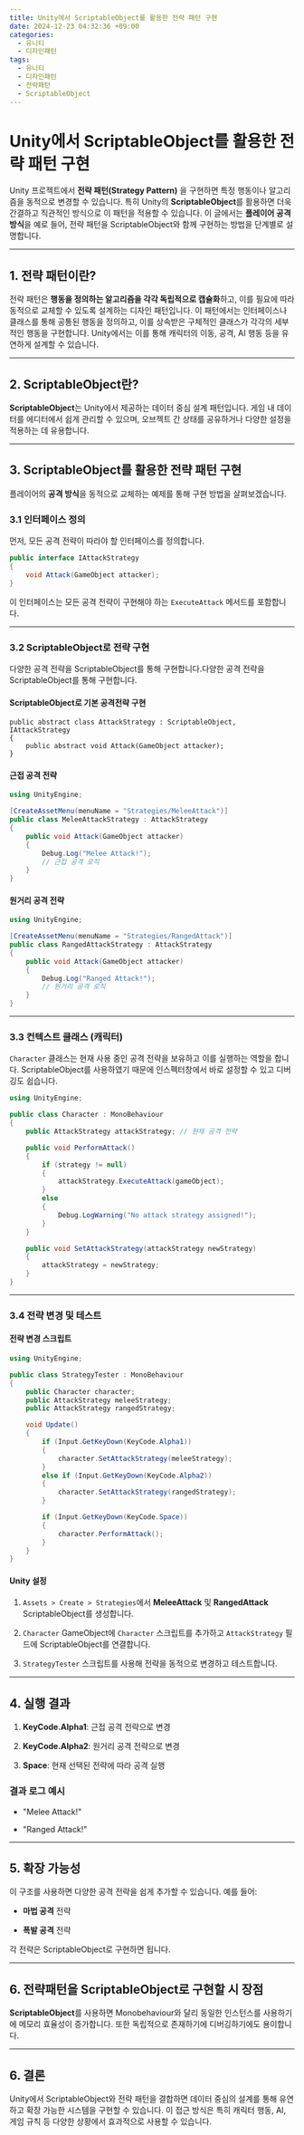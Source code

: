 ```yaml
---
title: Unity에서 ScriptableObject를 활용한 전략 패턴 구현
date: 2024-12-23 04:32:36 +09:00
categories:
  - 유니티
  - 디자인패턴
tags:
  - 유니티
  - 디자인패턴
  - 전략패턴
  - ScriptableObject
---
```



# Unity에서 ScriptableObject를 활용한 전략 패턴 구현

Unity 프로젝트에서 **전략 패턴(Strategy Pattern)** 을 구현하면 특정 행동이나 알고리즘을 동적으로 변경할 수 있습니다. 특히 Unity의 **ScriptableObject**를 활용하면 더욱 간결하고 직관적인 방식으로 이 패턴을 적용할 수 있습니다. 이 글에서는 **플레이어 공격 방식**을 예로 들어, 전략 패턴을 ScriptableObject와 함께 구현하는 방법을 단계별로 설명합니다.

---

## 1. 전략 패턴이란?

전략 패턴은 **행동을 정의하는 알고리즘을 각각 독립적으로 캡슐화**하고, 이를 필요에 따라 동적으로 교체할 수 있도록 설계하는 디자인 패턴입니다. 이 패턴에서는 인터페이스나 클래스를 통해 공통된 행동을 정의하고, 이를 상속받은 구체적인 클래스가 각각의 세부적인 행동을 구현합니다. Unity에서는 이를 통해 캐릭터의 이동, 공격, AI 행동 등을 유연하게 설계할 수 있습니다.

---

## 2. ScriptableObject란?

**ScriptableObject**는 Unity에서 제공하는 데이터 중심 설계 패턴입니다. 게임 내 데이터를 에디터에서 쉽게 관리할 수 있으며, 오브젝트 간 상태를 공유하거나 다양한 설정을 적용하는 데 유용합니다.

---

## 3. ScriptableObject를 활용한 전략 패턴 구현

플레이어의 **공격 방식**을 동적으로 교체하는 예제를 통해 구현 방법을 살펴보겠습니다.

### 3.1 인터페이스 정의

먼저, 모든 공격 전략이 따라야 할 인터페이스를 정의합니다.

```c#
public interface IAttackStrategy
{
    void Attack(GameObject attacker);
}
```

이 인터페이스는 모든 공격 전략이 구현해야 하는 `ExecuteAttack` 메서드를 포함합니다.

---

### 3.2 ScriptableObject로 전략 구현

다양한 공격 전략을 ScriptableObject를 통해 구현합니다.다양한 공격 전략을 ScriptableObject를 통해 구현합니다. 
#### ScriptableObject로 기본 공격전략 구현

```
public abstract class AttackStrategy : ScriptableObject, IAttackStrategy
{ 
    public abstract void Attack(GameObject attacker); 
}
```

#### 근접 공격 전략

```C#
using UnityEngine;

[CreateAssetMenu(menuName = "Strategies/MeleeAttack")]
public class MeleeAttackStrategy : AttackStrategy
{
    public void Attack(GameObject attacker)
    {
        Debug.Log("Melee Attack!");
        // 근접 공격 로직
    }
}
```

#### 원거리 공격 전략

```C#
using UnityEngine;

[CreateAssetMenu(menuName = "Strategies/RangedAttack")]
public class RangedAttackStrategy : AttackStrategy
{
    public void Attack(GameObject attacker)
    {
        Debug.Log("Ranged Attack!");
        // 원거리 공격 로직
    }
}
```

---

### 3.3 컨텍스트 클래스 (캐릭터)

`Character` 클래스는 현재 사용 중인 공격 전략을 보유하고 이를 실행하는 역할을 합니다. ScriptableObject를 사용하였기 때문에 인스펙터창에서 바로 설정할 수 있고 디버깅도 쉽습니다.

```C#
using UnityEngine;

public class Character : MonoBehaviour
{
    public AttackStrategy attackStrategy; // 현재 공격 전략

    public void PerformAttack()
    {
        if (strategy != null)
        {
            attackStrategy.ExecuteAttack(gameObject);
        }
        else
        {
            Debug.LogWarning("No attack strategy assigned!");
        }
    }

    public void SetAttackStrategy(attackStrategy newStrategy)
    {
        attackStrategy = newStrategy;
    }
}
```

---

### 3.4 전략 변경 및 테스트

#### 전략 변경 스크립트

```C#
using UnityEngine;

public class StrategyTester : MonoBehaviour
{
    public Character character;
    public AttackStrategy meleeStrategy;
    public AttackStrategy rangedStrategy;

    void Update()
    {
        if (Input.GetKeyDown(KeyCode.Alpha1))
        {
            character.SetAttackStrategy(meleeStrategy);
        }
        else if (Input.GetKeyDown(KeyCode.Alpha2))
        {
            character.SetAttackStrategy(rangedStrategy);
        }

        if (Input.GetKeyDown(KeyCode.Space))
        {
            character.PerformAttack();
        }
    }
}
```

#### Unity 설정

1. `Assets > Create > Strategies`에서 **MeleeAttack** 및 **RangedAttack** ScriptableObject를 생성합니다.
    
2. `Character` GameObject에 `Character` 스크립트를 추가하고 `AttackStrategy` 필드에 ScriptableObject를 연결합니다.
    
3. `StrategyTester` 스크립트를 사용해 전략을 동적으로 변경하고 테스트합니다.
    

---

## 4. 실행 결과

1. **KeyCode.Alpha1**: 근접 공격 전략으로 변경
    
2. **KeyCode.Alpha2**: 원거리 공격 전략으로 변경
    
3. **Space**: 현재 선택된 전략에 따라 공격 실행
    

### 결과 로그 예시

- "Melee Attack!"
    
- "Ranged Attack!"
    

---

## 5. 확장 가능성

이 구조를 사용하면 다양한 공격 전략을 쉽게 추가할 수 있습니다. 예를 들어:

- **마법 공격** 전략
    
- **폭발 공격** 전략
    

각 전략은 ScriptableObject로 구현하면 됩니다.

---

## 6. 전략패턴을 ScriptableObject로 구현할 시 장점

**ScriptableObject**를 사용하면 Monobehaviour와 달리 동일한 인스턴스를 사용하기에 메모리 효율성이 증가합니다. 또한 독립적으로 존재하기에 디버깅하기에도 용이합니다.

---
## 6. 결론

Unity에서 ScriptableObject와 전략 패턴을 결합하면 데이터 중심의 설계를 통해 유연하고 확장 가능한 시스템을 구현할 수 있습니다. 이 접근 방식은 특히 캐릭터 행동, AI, 게임 규칙 등 다양한 상황에서 효과적으로 사용할 수 있습니다.